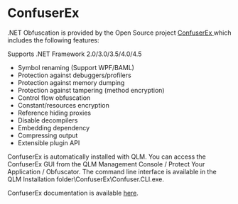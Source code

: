# ConfuserEx

.NET Obfuscation is provided by the Open Source project [ConfuserEx ](https://github.com/yck1509/ConfuserEx/wiki/Documentation)which includes the following features:

&#x20;Supports .NET Framework 2.0/3.0/3.5/4.0/4.5

* Symbol renaming (Support WPF/BAML)
* Protection against debuggers/profilers
* Protection against memory dumping
* Protection against tampering (method encryption)
* Control flow obfuscation
* Constant/resources encryption
* Reference hiding proxies
* Disable decompilers
* Embedding dependency
* Compressing output
* Extensible plugin API

ConfuserEx is automatically installed with QLM. You can access the ConfuserEx GUI from the QLM Management Console / Protect Your Application / Obfuscator. The command line interface is available in the QLM Installation folder\ConfuserEx\Confuser.CLI.exe.

ConfuserEx documentation is available [here](https://github.com/yck1509/ConfuserEx/wiki).
